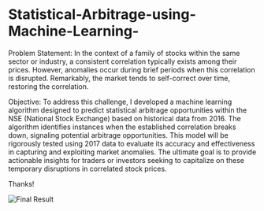 # Statistical-Arbitrage-using-Machine-Learning-
Problem Statement:
In the context of a family of stocks within the same sector or industry, a consistent correlation typically exists among their prices. 
However, anomalies occur during brief periods when this correlation is disrupted. Remarkably, the market tends to self-correct over time, restoring the correlation.

Objective:
To address this challenge, I developed a machine learning algorithm designed to predict statistical arbitrage opportunities within the NSE (National Stock Exchange) based on historical data from 2016. 
The algorithm identifies instances when the established correlation breaks down, signaling potential arbitrage opportunities. 
This model will be rigorously tested using 2017 data to evaluate its accuracy and effectiveness in capturing and exploiting market anomalies. 
The ultimate goal is to provide actionable insights for traders or investors seeking to capitalize on these temporary disruptions in correlated stock prices.

Thanks!

![Final Result](https://github.com/MeenakshiDevara/Statistical-Arbitrage-using-Machine-Learning-/assets/70430811/e33bd919-cd54-45fa-8cc5-0ca8190d9f4c)
